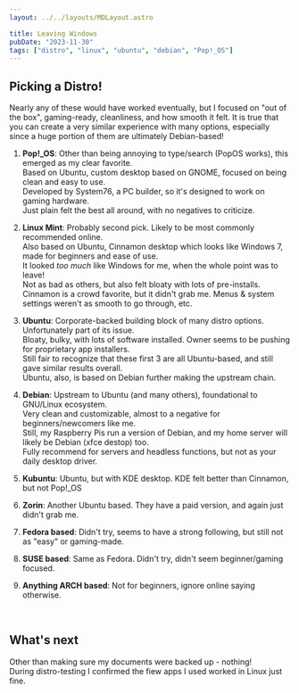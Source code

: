 ```yaml
---
layout: ../../layouts/MDLayout.astro

title: Leaving Windows
pubDate: "2023-11-30"
tags: ["distro", "linux", "ubuntu", "debian", "Pop!_OS"]
---
```



## Picking a Distro!
Nearly any of these would have worked eventually, but I focused on "out of the box", gaming-ready, cleanliness, and how smooth it felt. It is true that you can create a very similar experience with many options, especially since a huge portion of them are ultimately Debian-based!

1. **Pop!_OS**: Other than being annoying to type/search (PopOS works), this emerged as my clear favorite.<br>Based on Ubuntu, custom desktop based on GNOME, focused on being clean and easy to use.<br>Developed by System76, a PC builder, so it's designed to work on gaming hardware.<br>Just plain felt the best all around, with no negatives to criticize.

2. **Linux Mint**: Probably second pick. Likely to be most commonly recommended online.<br>Also based on Ubuntu, Cinnamon desktop which looks like Windows 7, made for beginners and ease of use.<br>It looked _too much_ like Windows for me, when the whole point was to leave!<br>Not as bad as others, but also felt bloaty with lots of pre-installs.<br>Cinnamon is a crowd favorite, but it didn't grab me. Menus & system settings weren't as smooth to go through, etc.

3. **Ubuntu**: Corporate-backed building block of many distro options. Unfortunately part of its issue.<br>Bloaty, bulky, with lots of software installed. Owner seems to be pushing for proprietary app installers.<br>Still fair to recognize that these first 3 are all Ubuntu-based, and still gave similar results overall.<br>Ubuntu, also, is based on Debian further making the upstream chain.

4. **Debian**: Upstream to Ubuntu (and many others), foundational to GNU/Linux ecosystem.<br>Very clean and customizable, almost to a negative for beginners/newcomers like me.<br>Still, my Raspberry Pis run a version of Debian, and my home server will likely be Debian (xfce destop) too.<br>Fully recommend for servers and headless functions, but not as your daily desktop driver.

5. **Kubuntu**: Ubuntu, but with KDE desktop. KDE felt better than Cinnamon, but not Pop!_OS
6. **Zorin**: Another Ubuntu based. They have a paid version, and again just didn't grab me.
7. **Fedora based**: Didn't try, seems to have a strong following, but still not as "easy" or gaming-made.
8. **SUSE based**: Same as Fedora. Didn't try, didn't seem beginner/gaming focused.
9. **Anything ARCH based**: Not for beginners, ignore online saying otherwise.

<br>

## What's next

Other than making sure my documents were backed up - nothing!<br>
During distro-testing I confirmed the fiew apps I used worked in Linux just fine.

